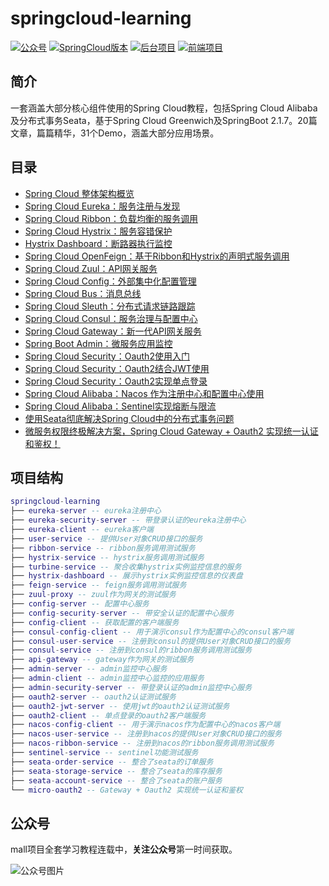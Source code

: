 # springcloud-learning

<p>
<a href="#公众号"><img src="http://macro-oss.oss-cn-shenzhen.aliyuncs.com/mall/badge/%E5%85%AC%E4%BC%97%E5%8F%B7-macrozheng-blue.svg" alt="公众号"></a>
<a href="https://github.com/macrozheng/mall-swarm"><img src="http://macro-oss.oss-cn-shenzhen.aliyuncs.com/mall/badge/Cloud%E7%89%88%E6%9C%AC-mall--swarm-brightgreen.svg" alt="SpringCloud版本"></a>
<a href="https://github.com/macrozheng/mall"><img src="http://macro-oss.oss-cn-shenzhen.aliyuncs.com/mall/badge/%E5%90%8E%E5%8F%B0%E9%A1%B9%E7%9B%AE-mall-blue.svg" alt="后台项目"></a>
<a href="https://github.com/macrozheng/mall-admin-web"><img src="http://macro-oss.oss-cn-shenzhen.aliyuncs.com/mall/badge/%E5%89%8D%E7%AB%AF%E9%A1%B9%E7%9B%AE-mall--admin--web-green.svg" alt="前端项目"></a>
</p>

## 简介

一套涵盖大部分核心组件使用的Spring Cloud教程，包括Spring Cloud Alibaba及分布式事务Seata，基于Spring Cloud Greenwich及SpringBoot 2.1.7。20篇文章，篇篇精华，31个Demo，涵盖大部分应用场景。

## 目录

- [Spring Cloud 整体架构概览](https://juejin.im/post/5d764f05e51d4561fb04bfd7)
- [Spring Cloud Eureka：服务注册与发现](https://juejin.im/post/5d78cd53f265da03d55e8351)
- [Spring Cloud Ribbon：负载均衡的服务调用](https://juejin.im/post/5d7f9006f265da03951a260c)
- [Spring Cloud Hystrix：服务容错保护](https://juejin.im/post/5d822d27e51d45621479ad92)
- [Hystrix Dashboard：断路器执行监控](https://juejin.im/post/5d88cb58f265da03e4679eff)
- [Spring Cloud OpenFeign：基于Ribbon和Hystrix的声明式服务调用](https://juejin.im/post/5d9c85c3e51d45782c23fab6)
- [Spring Cloud Zuul：API网关服务](https://juejin.im/post/5d9f2dea6fb9a04e3e724067)
- [Spring Cloud Config：外部集中化配置管理](https://juejin.im/post/5da4709af265da5baa5b06ac)
- [Spring Cloud Bus：消息总线](https://juejin.im/post/5da70d1351882509615bea34)
- [Spring Cloud Sleuth：分布式请求链路跟踪](https://juejin.im/post/5dadb4d36fb9a04e02409a7d)
- [Spring Cloud Consul：服务治理与配置中心](https://juejin.im/post/5db05582f265da4d4c20180f)
- [Spring Cloud Gateway：新一代API网关服务](https://juejin.im/post/5db6eed6518825644076d0b6)
- [Spring Boot Admin：微服务应用监控](https://juejin.im/post/5db98a2d518825649c730f81)
- [Spring Cloud Security：Oauth2使用入门](https://juejin.im/post/5dc013bae51d456e817cec30)
- [Spring Cloud Security：Oauth2结合JWT使用](https://juejin.im/post/5dc2bec6f265da4d4f65bebe)
- [Spring Cloud Security：Oauth2实现单点登录](https://juejin.im/post/5dc95a675188256e040db43f)
- [Spring Cloud Alibaba：Nacos 作为注册中心和配置中心使用](https://juejin.im/post/5dcbf7bc5188250d1f5a78ea)
- [Spring Cloud Alibaba：Sentinel实现熔断与限流](https://juejin.im/post/5dd29bece51d4561e80f9053)
- [使用Seata彻底解决Spring Cloud中的分布式事务问题](https://juejin.im/post/5dd53a9d5188255d35425a08)
- [微服务权限终极解决方案，Spring Cloud Gateway + Oauth2 实现统一认证和鉴权！](https://juejin.im/post/5f0affb6f265da231258a31d)

## 项目结构

``` lua
springcloud-learning
├── eureka-server -- eureka注册中心
├── eureka-security-server -- 带登录认证的eureka注册中心
├── eureka-client -- eureka客户端
├── user-service -- 提供User对象CRUD接口的服务
├── ribbon-service -- ribbon服务调用测试服务
├── hystrix-service -- hystrix服务调用测试服务
├── turbine-service -- 聚合收集hystrix实例监控信息的服务
├── hystrix-dashboard -- 展示hystrix实例监控信息的仪表盘
├── feign-service -- feign服务调用测试服务
├── zuul-proxy -- zuul作为网关的测试服务
├── config-server -- 配置中心服务
├── config-security-server -- 带安全认证的配置中心服务
├── config-client -- 获取配置的客户端服务
├── consul-config-client -- 用于演示consul作为配置中心的consul客户端
├── consul-user-service -- 注册到consul的提供User对象CRUD接口的服务
├── consul-service -- 注册到consul的ribbon服务调用测试服务
├── api-gateway -- gateway作为网关的测试服务
├── admin-server -- admin监控中心服务
├── admin-client -- admin监控中心监控的应用服务
├── admin-security-server -- 带登录认证的admin监控中心服务
├── oauth2-server -- oauth2认证测试服务
├── oauth2-jwt-server -- 使用jwt的oauth2认证测试服务
├── oauth2-client -- 单点登录的oauth2客户端服务
├── nacos-config-client -- 用于演示nacos作为配置中心的nacos客户端
├── nacos-user-service -- 注册到nacos的提供User对象CRUD接口的服务
├── nacos-ribbon-service -- 注册到nacos的ribbon服务调用测试服务
├── sentinel-service -- sentinel功能测试服务
├── seata-order-service -- 整合了seata的订单服务
├── seata-storage-service -- 整合了seata的库存服务
├── seata-account-service -- 整合了seata的账户服务
└── micro-oauth2 -- Gateway + Oauth2 实现统一认证和鉴权
```

## 公众号

mall项目全套学习教程连载中，**关注公众号**第一时间获取。

![公众号图片](http://macro-oss.oss-cn-shenzhen.aliyuncs.com/mall/banner/qrcode_for_macrozheng_258.jpg)
